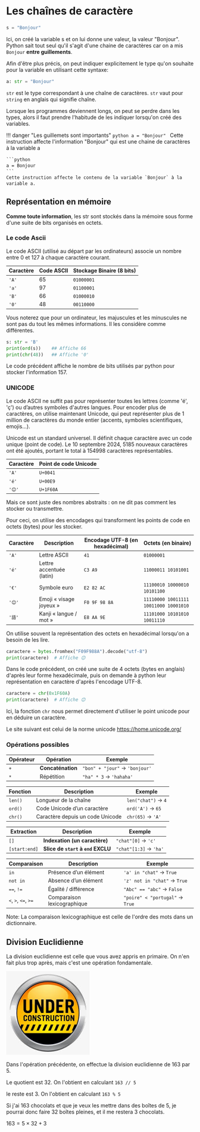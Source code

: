 # Les chaînes de caractère

```python
s = "Bonjour"
```

Ici, on créé la variable s et on lui donne une valeur, la valeur "Bonjour". Python sait tout seul qu'il s'agit d'une chaine de caractères car on a mis `Bonjour` **entre guillements**.

Afin d'être plus précis, on peut indiquer explicitement le type qu'on souhaite pour la variable en utilisant cette syntaxe:

```python
a: str = "Bonjour"
```

`str` est le type correspondant à une chaîne de caractères. `str` vaut pour `string` en anglais qui signifie chaîne.

Lorsque les programmes deviennent longs, on peut se perdre dans les types, alors il faut prendre l'habitude de les indiquer lorsqu'on créé des variables.

!!! danger "Les guillemets sont importants"
    ```python
    a = "Bonjour"
    ```
    Cette instruction affecte l'information "Bonjour" qui est une chaine de caractères à la variable a

    ```python
    a = Bonjour
    ```
    Cette instruction affecte le contenu de la variable `Bonjour` à la variable a.

## Représentation en mémoire

**Comme toute information**, les str sont stockés dans la mémoire sous forme d'une suite de bits organisés en octets.

### Le code Ascii

Le code ASCII (utilisé au départ par les ordinateurs) associe un nombre entre 0 et 127 à chaque caractère courant.


| Caractère | Code ASCII | Stockage Binaire (8 bits) |
| --------- | ---------- | ---------------- |
| `'A'`     | 65         | `01000001`       |
| `'a'`     | 97         | `01100001`       |
| `'B'`     | 66         | `01000010`       |
| `'0'`     | 48         | `00110000`       |

Vous noterez que pour un ordinateur, les majuscules et les minuscules ne sont pas du tout les mêmes informations. Il les considère comme différentes.

```python
s: str = 'B'
print(ord(s))    ## Affiche 66
print(chr(48))   ## Affiche '0'
```

Le code précédent affiche le nombre de bits utilisés par python pour stocker l'information 157.


### UNICODE

Le code ASCII ne suffit pas pour représenter toutes les lettres (comme 'é', 'ç') ou d’autres symboles d'autres langues. Pour encoder plus de caractères, on utilise maintenant Unicode, qui peut représenter plus de 1 million de caractères du monde entier (accents, symboles scientifiques, emojis...).

Unicode est un standard universel. Il définit chaque caractère avec un code unique (point de code). Le 10 septembre 2024, 5185 nouveaux caractères ont été ajoutés, portant le total à 154998 caractères représentables.


| Caractère | Point de code Unicode |
| --------- | --------------------- |
| `'A'`     | `U+0041`              |
| `'é'`     | `U+00E9`              |
| `'😊'`    | `U+1F60A`             |

Mais ce sont juste des nombres abstraits : on ne dit pas comment les stocker ou transmettre.

Pour ceci, on utilise des encodages qui transforment les points de code en octets (bytes) pour les stocker.


| Caractère | Description              | Encodage UTF-8 (en hexadécimal) | Octets (en binaire)                   |
| --------- | ------------------------ | ------------------------------- | ------------------------------------- |
| `'A'`     | Lettre ASCII             | `41`                            | `01000001`                            |
| `'é'`     | Lettre accentuée (latin) | `C3 A9`                         | `11000011 10101001`                   |
| `'€'`     | Symbole euro             | `E2 82 AC`                      | `11100010 10000010 10101100`          |
| `'😊'`    | Emoji « visage joyeux »  | `F0 9F 98 8A`                   | `11110000 10011111 10011000 10001010` |
| `'語'`     | Kanji « langue / mot »   | `E8 AA 9E`                      | `11101000 10101010 10011110`          |

On utilise souvent la représentation des octets en hexadécimal lorsqu'on a besoin de les lire.

```python
caractere = bytes.fromhex("F09F988A").decode("utf-8")
print(caractere)  # Affiche 😊
```

Dans le code précédent, on créé une suite de 4 octets (bytes en anglais) d'après leur forme hexadécimale, puis on demande à python leur représentation en caractère d'après l'encodage UTF-8.

```python
caractere = chr(0x1F60A)
print(caractere)  # Affiche 😊
```

Ici, la fonction `chr` nous permet directement d'utiliser le point unicode pour en déduire un caractère.


Le site suivant est celui de la norme unicode https://home.unicode.org/


### Opérations possibles


| **Opérateur**        | **Opération**                    | **Exemple**                    |
| -------------------- | -------------------------------- | ------------------------------ |
| `+`                  | **Concaténation**                | `"bon" + "jour"` → `'bonjour'` |
| `*`                  | Répétition                       | `"ha" * 3` → `'hahaha'`        |


| **Fonction**        | **Description**                    | **Exemple**                    |
| -------------------- | -------------------------------- | ------------------------------ |
| `len()`              | Longueur de la chaîne            | `len("chat")` → `4`            |
| `ord()`              | Code Unicode d’un caractère      | `ord('A')` → `65`              |
| `chr()`              | Caractère depuis un code Unicode | `chr(65)` → `'A'`              |



| **Extraction**        | **Description**                    | **Exemple**                    |
| -------------------- | -------------------------------- | ------------------------------ |
| `[]`                 | **Indexation (un caractère)**        | `"chat"[0]` → `'c'`            |
| `[start:end]`        | **Slice de `start` à `end` EXCLU**          | `"chat"[1:3]` → `'ha'`         |



| **Comparaison**        | **Description**                    | **Exemple**                    |
| -------------------- | -------------------------------- | ------------------------------ |
| `in`                 | Présence d’un élément            | `'a' in "chat"` → `True`       |
| `not in`             | Absence d’un élément             | `'z' not in "chat"` → `True`   |
| `==`, `!=`           | Égalité / différence             | `"Abc" == "abc"` → `False`      |
| `<`, `>`, `<=`, `>=` | Comparaison lexicographique      | `"poire" < "portugal"` → `True`       |

Note: La comparaison lexicographique est celle de l'ordre des mots dans un dictionnaire.

## Division Euclidienne

La division euclidienne est celle que vous avez appris en primaire. On n'en fait plus trop après, mais c'est une opération fondamentale.


![alt text](image.png)

Dans l'opération précédente, on effectue la division euclidienne de 163 par 5.

Le quotient est 32. On l'obtient en calculant `163 // 5`

le reste est 3. On l'obtient en calculant `163 % 5`

Si j'ai 163 chocolats et que je veux les mettre dans des boîtes de 5, je pourrai donc faire 32 boîtes pleines, et il me restera 3 chocolats.

$163 = 5 \times 32 + 3$
